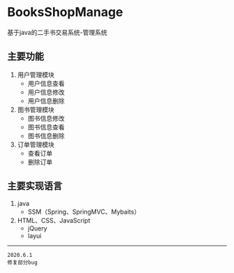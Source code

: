 # BooksShopManage
基于java的二手书交易系统-管理系统
## 主要功能
1. 用户管理模块
   - 用户信息查看
   - 用户信息修改
   - 用户信息删除
2. 图书管理模块
     - 图书信息修改
     - 图书信息查看
     - 图书信息删除
3. 订单管理模块
    - 查看订单
    - 删除订单
## 主要实现语言
1. java
    - SSM（Spring、SpringMVC、Mybaits）
2. HTML、CSS、JavaScript
    - jQuery
    - layui
* * * * *
    2020.6.1
    修复部分bug
    

